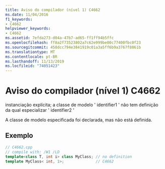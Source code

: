 ```yaml
---
title: Aviso do compilador (nível 1) C4662
ms.date: 11/04/2016
f1_keywords:
- C4662
helpviewer_keywords:
- C4662
ms.assetid: 7efda273-d04a-47b7-ad65-ff1ff94b5ffc
ms.openlocfilehash: ff8a2f73523802a7c62e999be00c77400fbc0f23
ms.sourcegitcommit: 458dcc794e3841919c01a3a5ff6b9a3767f8861b
ms.translationtype: MT
ms.contentlocale: pt-BR
ms.lasthandoff: 11/13/2019
ms.locfileid: "74051423"
---
```

# <a name="compiler-warning-level-1-c4662"></a>Aviso do compilador (nível 1) C4662

instanciação explícita; a classe de modelo ' identifier1 ' não tem definição da qual especializar ' identifier2 '

A classe de modelo especificada foi declarada, mas não está definida.

## <a name="example"></a>Exemplo

```cpp
// C4662.cpp
// compile with: /W1 /LD
template<class T, int i> class MyClass; // no definition
template MyClass< int, 1>;              // C4662
```